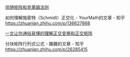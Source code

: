 [伴随矩阵和克莱姆法则](https://www.cnblogs.com/bigmonkey/p/10175128.html)

如何理解施密特（Schmidt）正交化 - YourMath的文章 - 知乎 https://zhuanlan.zhihu.com/p/136627868

[一文让你通俗易懂的理解正交变换和正交矩阵](https://blog.csdn.net/MoreAction_/article/details/105442932)

分块矩阵行列式公式 - 趣趣的文章 - 知乎 https://zhuanlan.zhihu.com/p/26285415

